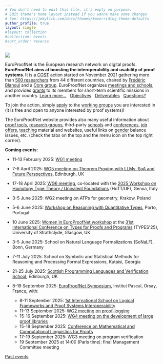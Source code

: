 ```yaml
---
# You don't need to edit this file, it's empty on purpose.
# Edit theme's home layout instead if you wanna make some changes
# See: https://jekyllrb.com/docs/themes/#overriding-theme-defaults
author_profile: true
layout: single
#layout: collection
#collection: events
#sort_order: reverse
---
```


<img src="/_pages/WG1/Jun2022/group_with_frederic.jpg"/>

EuroProofNet is the European research network on digital proofs.
**EuroProofNet aims at boosting the interoperability and usability of
proof systems**.
It is a [COST](http://cost.eu) action started on November 2021
gathering more than [500 researchers](https://www.cost.eu/actions/CA20111/#tabs+Name:Working%20Groups%20and%20Membership) from 44 different countries, chaired by [Frédéric Blanqui](https://blanqui.gitlabpages.inria.fr/) and a [Core group](../contact).
EuroProofNet organizes [meetings and schools](../events), and provides
[grants](../grants) to its members for short-term scientific missions
in another country. [Learn more...](../description) &nbsp; [Objectives](../objectives) &nbsp; [Deliverables](../deliverables) &nbsp; [Questions?](../contact)

To join the action, simply
[apply](https://e-services.cost.eu/action/CA20111/working-groups/apply)
to the [working groups](../wg) you are interested in (it is free and open to anyone interested by proof systems)!

The EuroProofNet website provides also many useful information about
[proof tools](../tools), [research groups](../groups), third-party
[schools](../schools) and [conferences](../conferences), [job
offers](../jobs), [teaching](../teaching) material and websites,
useful links on [gender](../gender-balance) balance issues,
etc. (check the tabs on the top and the menu icon on the top right
corner).

**Coming events:**

- 11-13 February 2025: [WG1 meeting](../Nogent25/)

- 7-8 April 2025: [WG5 meeting on Theorem Proving with LLMs: SoA and Future Perspectives](../wg5-edinburgh25), Edinburgh, UK

- 17-18 April 2025: [WG6 meeting](../wg6-genoa/), co-located with the [2025 Workshop on Homotopy Type Theory / Univalent Foundations](https://hott-uf.github.io/2025/) (HoTT/UF), Genoa, Italy

- 3-5 June 2025: WG2 meeting on ATPs for geometry, Krakow, Poland

- 5-6 June 2025: [Workshop on Reasoning with Quantitative Types](https://europroofnet.github.io/WRQT2025/), Porto, Portugal

- 10 June 2025: [Women in EuroProofNet workshop](https://europroofnet.github.io/women-epn-2025/) at the [31st International Conference on Types for Proofs and Programs](https://msp.cis.strath.ac.uk/types2025/) (TYPES'25), University of Strathclyde, Glasgow, UK

- 3-5 June 2025: School on Natural Language Formalizations (SoNaLF), Bonn, Germany

- 7-11 July 2025: School on Symbolic and Statistical Methods for Reasoning and Processing Formal Expressions, Kutaisi, Georgia

- 21-25 July 2025: [Scottish Programming Languages and Verification School](https://spli.scot/splv/2025-edinburgh/), Edinburgh, UK

- 8-19 September 2025: [EuroProofNet Symposium](../Symposium), Institut Pascal, Orsay, France, with:
    - 8-11 September 2025: [1st International School on Logical Frameworks and Proof Systems Interoperability](../LFPSI25)
    - 11-13 September 2025: [WG2 meeting on proof-logging](../wg2-symposium)
    - 15-16 September 2025: [WG4 meeting on the development of large proof libraries](../WG4_Orsay25)
    - 15-18 September 2025: [Conference on Mathematical and Computational Linguistics for Proofs](../MCLP)
    - 17-19 September 2025: WG3 meeting on program verification
    - 19 September 2025 at 14:00 (Paris time): final Management Committee meeting

[Past events](../events)
